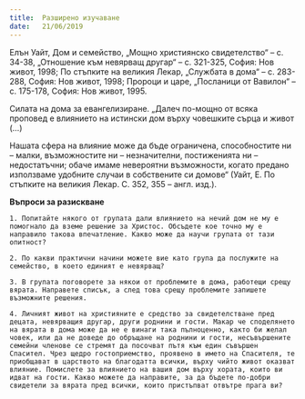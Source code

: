 ```yaml
---
title:  Разширено изучаване
date:   21/06/2019
---
```


Елън Уайт, Дом и семейство, „Мощно християнско свидетелство“ – с. 34-38, „Отношение към невярващ другар“ – с. 321-325, София: Нов живот, 1998; По стъпките на великия Лекар, „Службата в дома“ – с. 283-288, София: Нов живот, 1998; Пророци и царе, „Посланици от Вавилон“ – с. 175-178, София: Нов живот, 1995.

Силата на дома за евангелизиране. „Далеч по-мощно от всяка проповед е влиянието на истински дом върху човешките сърца и живот (…)

Нашата сфера на влияние може да бъде ограничена, способностите ни – малки, възможностите ни – незначителни, постиженията ни – недостатъчни; обаче имаме невероятни възможности, когато предано използваме удобните случаи в собствените си домове“ (Уайт, Е. По стъпките на великия Лекар. С. 352, 355 – англ. изд.).

**Въпроси за разискване**

`1. Попитайте някого от групата дали влиянието на нечий дом не му е помогнало да вземе решение за Христос. Обсъдете кое точно му е направило такова впечатление. Какво може да научи групата от тази опитност?`

`2. По какви практични начини можете вие като група да послужите на семейство, в което единият е невярващ?`

`3. В групата поговорете за някои от проблемите в дома, работещи срещу вярата. Направете списък, а след това срещу проблемите запишете възможните решения.`

`4. Личният живот на християните е средство за свидетелстване пред децата, невярващия другар, други роднини и гости. Макар че споделянето на вярата в дома може да не е винаги така пълноценно, както би желал човек, или да не доведе до обръщане на роднини и гости, несъвършените семейни членове се стремят да посочват пътя към един съвършен Спасител. Чрез щедро гостоприемство, проявено в името на Спасителя, те приобщават в царството на благодатта всички, върху чийто живот оказват влияние. Помислете за влиянието на вашия дом върху хората, които ви идват на гости. Какво можете да направите, за да бъдете по-добри свидетели за вярата пред всички, които пристъпват отвътре прага ви?`